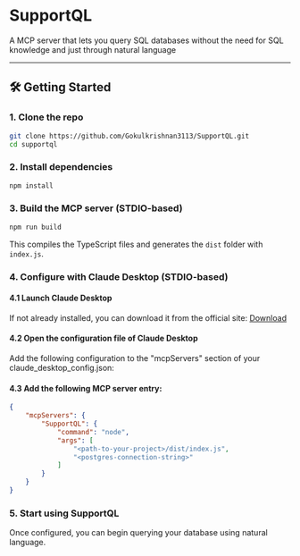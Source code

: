 # SupportQL
A MCP server that lets you query SQL databases without the need for SQL knowledge and just through natural language

---

## 🛠️ Getting Started

### 1. Clone the repo

```bash
git clone https://github.com/Gokulkrishnan3113/SupportQL.git
cd supportql
```

### 2. Install dependencies

```bash
npm install
```

### 3. Build the MCP server (STDIO-based)

```bash
npm run build
```

This compiles the TypeScript files and generates the `dist` folder with `index.js`.

### 4. Configure with Claude Desktop (STDIO-based)

#### 4.1 Launch Claude Desktop  
If not already installed, you can download it from the official site: [Download](https://claude.ai/download)

#### 4.2 Open the configuration file of Claude Desktop
Add the following configuration to the "mcpServers" section of your claude_desktop_config.json:

#### 4.3 Add the following MCP server entry:

```json
{
    "mcpServers": {
        "SupportQL": {
            "command": "node",
            "args": [
                "<path-to-your-project>/dist/index.js",
                "<postgres-connection-string>"
            ]
        }
    }
}
```

### 5. Start using SupportQL

Once configured, you can begin querying your database using natural language.